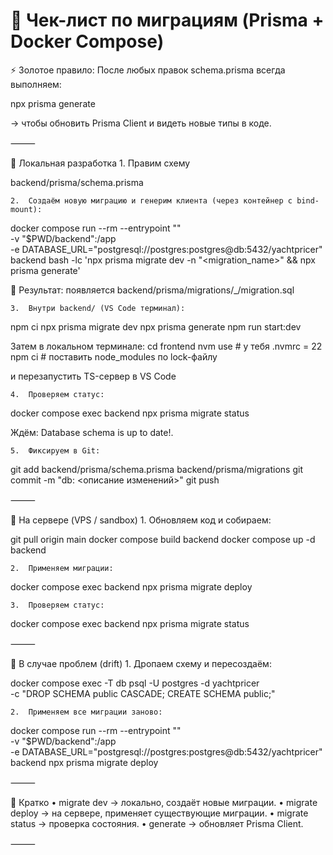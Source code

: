 # 🚀 Чек-лист по миграциям (Prisma + Docker Compose)

⚡️ Золотое правило:
После любых правок schema.prisma всегда выполняем:

npx prisma generate

→ чтобы обновить Prisma Client и видеть новые типы в коде.

⸻

🔹 Локальная разработка
	1.	Правим схему

backend/prisma/schema.prisma


	2.	Создаём новую миграцию и генерим клиента (через контейнер с bind-mount):

docker compose run --rm --entrypoint "" \
  -v "$PWD/backend":/app \
  -e DATABASE_URL="postgresql://postgres:postgres@db:5432/yachtpricer" \
  backend bash -lc 'npx prisma migrate dev -n "<migration_name>" && npx prisma generate'

📂 Результат:
появляется backend/prisma/migrations/<timestamp>_<name>/migration.sql

	3.	Внутри backend/ (VS Code терминал):

npm ci
npx prisma migrate dev
npx prisma generate
npm run start:dev

Затем в локальном терминале:
cd frontend
nvm use            # у тебя .nvmrc = 22
npm ci             # поставить node_modules по lock-файлу

и перезапустить TS-сервер в VS Code

	4.	Проверяем статус:

docker compose exec backend npx prisma migrate status

Ждём: Database schema is up to date!.

	5.	Фиксируем в Git:

git add backend/prisma/schema.prisma backend/prisma/migrations
git commit -m "db: <описание изменений>"
git push



⸻

🔹 На сервере (VPS / sandbox)
	1.	Обновляем код и собираем:

git pull origin main
docker compose build backend
docker compose up -d backend


	2.	Применяем миграции:

docker compose exec backend npx prisma migrate deploy


	3.	Проверяем статус:

docker compose exec backend npx prisma migrate status



⸻

🔹 В случае проблем (drift)
	1.	Дропаем схему и пересоздаём:

docker compose exec -T db psql -U postgres -d yachtpricer \
  -c "DROP SCHEMA public CASCADE; CREATE SCHEMA public;"


	2.	Применяем все миграции заново:

docker compose run --rm --entrypoint "" \
  -v "$PWD/backend":/app \
  -e DATABASE_URL="postgresql://postgres:postgres@db:5432/yachtpricer" \
  backend npx prisma migrate deploy



⸻

🔹 Кратко
	•	migrate dev → локально, создаёт новые миграции.
	•	migrate deploy → на сервере, применяет существующие миграции.
	•	migrate status → проверка состояния.
	•	generate → обновляет Prisma Client.

⸻
